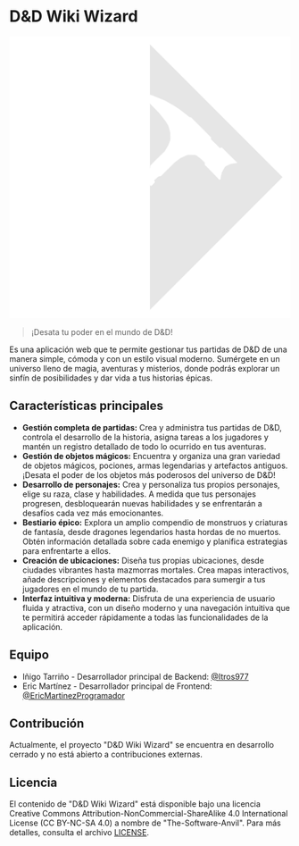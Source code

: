 # D&D Wiki Wizard

![D&D Wiki Wizard Logo](/TSA-Logo.png)

> ¡Desata tu poder en el mundo de D&D!

Es una aplicación web que te permite gestionar tus partidas de D&D de una manera simple, cómoda y con un estilo visual moderno. Sumérgete en un universo lleno de magia, aventuras y misterios, donde podrás explorar un sinfín de posibilidades y dar vida a tus historias épicas.

## Características principales

- **Gestión completa de partidas:** Crea y administra tus partidas de D&D, controla el desarrollo de la historia, asigna tareas a los jugadores y mantén un registro detallado de todo lo ocurrido en tus aventuras.
- **Gestión de objetos mágicos:** Encuentra y organiza una gran variedad de objetos mágicos, pociones, armas legendarias y artefactos antiguos. ¡Desata el poder de los objetos más poderosos del universo de D&D!
- **Desarrollo de personajes:** Crea y personaliza tus propios personajes, elige su raza, clase y habilidades. A medida que tus personajes progresen, desbloquearán nuevas habilidades y se enfrentarán a desafíos cada vez más emocionantes.
- **Bestiario épico:** Explora un amplio compendio de monstruos y criaturas de fantasía, desde dragones legendarios hasta hordas de no muertos. Obtén información detallada sobre cada enemigo y planifica estrategias para enfrentarte a ellos.
- **Creación de ubicaciones:** Diseña tus propias ubicaciones, desde ciudades vibrantes hasta mazmorras mortales. Crea mapas interactivos, añade descripciones y elementos destacados para sumergir a tus jugadores en el mundo de tu partida.
- **Interfaz intuitiva y moderna:** Disfruta de una experiencia de usuario fluida y atractiva, con un diseño moderno y una navegación intuitiva que te permitirá acceder rápidamente a todas las funcionalidades de la aplicación.

## Equipo

- Iñigo Tarriño - Desarrollador principal de Backend: [@Itros977](https://github.com/Itros977)
- Eric Martínez - Desarrollador principal de Frontend: [@EricMartinezProgramador](https://github.com/EricMartinezProgramador)

## Contribución

Actualmente, el proyecto "D&D Wiki Wizard" se encuentra en desarrollo cerrado y no está abierto a contribuciones externas.

## Licencia

El contenido de "D&D Wiki Wizard" está disponible bajo una licencia Creative Commons Attribution-NonCommercial-ShareAlike 4.0 International License (CC BY-NC-SA 4.0) a nombre de "The-Software-Anvil". Para más detalles, consulta el archivo [LICENSE](/path/to/license).